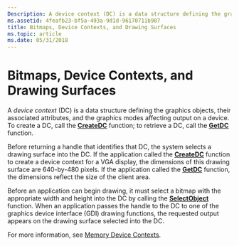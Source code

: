 ```yaml
---
Description: A device context (DC) is a data structure defining the graphics objects, their associated attributes, and the graphics modes affecting output on a device. To create a DC, call the CreateDC function; to retrieve a DC, call the GetDC function.
ms.assetid: 4feafb23-bf5a-493a-9d1d-96170711b907
title: Bitmaps, Device Contexts, and Drawing Surfaces
ms.topic: article
ms.date: 05/31/2018
---
```


# Bitmaps, Device Contexts, and Drawing Surfaces

A *device context* (DC) is a data structure defining the graphics objects, their associated attributes, and the graphics modes affecting output on a device. To create a DC, call the [**CreateDC**](/windows/desktop/api/Wingdi/nf-wingdi-createdca) function; to retrieve a DC, call the [**GetDC**](/windows/desktop/api/Winuser/nf-winuser-getdc) function.

Before returning a handle that identifies that DC, the system selects a drawing surface into the DC. If the application called the [**CreateDC**](/windows/desktop/api/Wingdi/nf-wingdi-createdca) function to create a device context for a VGA display, the dimensions of this drawing surface are 640-by-480 pixels. If the application called the [**GetDC**](/windows/desktop/api/Winuser/nf-winuser-getdc) function, the dimensions reflect the size of the client area.

Before an application can begin drawing, it must select a bitmap with the appropriate width and height into the DC by calling the [**SelectObject**](/windows/desktop/api/Wingdi/nf-wingdi-selectobject) function. When an application passes the handle to the DC to one of the graphics device interface (GDI) drawing functions, the requested output appears on the drawing surface selected into the DC.

For more information, see [Memory Device Contexts](memory-device-contexts.md).

 

 



